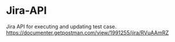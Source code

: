 # Jira-API
Jira API for executing and updating test case. 
https://documenter.getpostman.com/view/1991255/jira/RVuAAmRZ

